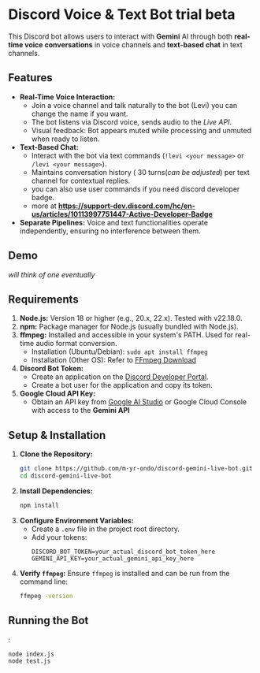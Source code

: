 # Discord Voice & Text Bot trial beta

This Discord bot allows users to interact with  **Gemini** AI through both **real-time voice conversations** in voice channels and **text-based chat** in text channels.

## Features

*   **Real-Time Voice Interaction:**
    *   Join a voice channel and talk naturally to the bot (Levi) you can change the name if you want.
    *   The bot listens via Discord voice, sends audio to the *Live API*.
    *   Visual feedback: Bot appears muted while processing and unmuted when ready to listen.
*   **Text-Based Chat:**
    *   Interact with the bot via text commands (`!levi <your message>` or `/levi <your message>`).
    *   Maintains conversation history ( 30 turns(*can be adjusted*) per text channel for contextual replies.
    *   you can also use user commands if you need discord developer badge.
    *   more at **https://support-dev.discord.com/hc/en-us/articles/10113997751447-Active-Developer-Badge**
*   **Separate Pipelines:** Voice and text functionalities operate independently, ensuring no interference between them.

## Demo

*will think of one eventually*

## Requirements

1.  **Node.js:** Version 18 or higher (e.g., 20.x, 22.x). Tested with v22.18.0.
2.  **npm:** Package manager for Node.js (usually bundled with Node.js).
3.  **ffmpeg:** Installed and accessible in your system's PATH. Used for real-time audio format conversion.
    *   Installation (Ubuntu/Debian): `sudo apt install ffmpeg`
    *   Installation (Other OS): Refer to [FFmpeg Download](https://ffmpeg.org/download.html)
4.  **Discord Bot Token:**
    *   Create an application on the [Discord Developer Portal](https://discord.com/developers/applications).
    *   Create a bot user for the application and copy its token.
5.  **Google Cloud API Key:**
    *   Obtain an API key from [Google AI Studio](https://aistudio.google.com/) or Google Cloud Console with access to the **Gemini API**

## Setup & Installation

1.  **Clone the Repository:**
    ```bash
    git clone https://github.com/m-yr-ondo/discord-gemini-live-bot.git
    cd discord-gemini-live-bot
    ```
2.  **Install Dependencies:**
    ```bash
    npm install
    ```
3.  **Configure Environment Variables:**
    *   Create a `.env` file in the project root directory.
    *   Add your tokens:
        ```
        DISCORD_BOT_TOKEN=your_actual_discord_bot_token_here
        GEMINI_API_KEY=your_actual_gemini_api_key_here
        ```
4.  **Verify `ffmpeg`:**
    Ensure `ffmpeg` is installed and can be run from the command line:
    ```bash
    ffmpeg -version
    ```

## Running the Bot

:

```bash
node index.js
node test.js

